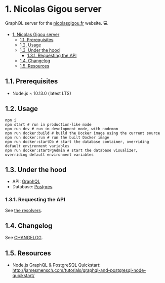# 1. Nicolas Gigou server

GraphQL server for the [nicolasgigou.fr](http://nicolasgigou.fr) website. :computer:

<!-- TOC -->

- [1. Nicolas Gigou server](#1-nicolas-gigou-server)
    - [1.1. Prerequisites](#11-prerequisites)
    - [1.2. Usage](#12-usage)
    - [1.3. Under the hood](#13-under-the-hood)
        - [1.3.1. Requesting the API](#131-requesting-the-api)
    - [1.4. Changelog](#14-changelog)
    - [1.5. Resources](#15-resources)

<!-- /TOC -->

## 1.1. Prerequisites

- Node.js ~ 10.13.0 (latest LTS)

## 1.2. Usage

```shell
npm i
npm start # run in production-like mode
npm run dev # run in development mode, with nodemon
npm run docker:build # build the Docker image using the current source
npm run docker:run # run the built Docker image
npm run docker:startDb # start the database container, overriding default environment variables
npm run docker:startPgAdmin # start the database visualizer, overriding default environment variables
```

## 1.3. Under the hood

- API: [GraphQL](https://graphql.org/)
- Database: [Postgres](https://www.postgresql.org/)

### 1.3.1. Requesting the API

See [the resolvers](./RESOLVERS.md).

## 1.4. Changelog

See [CHANGELOG](./CHANGELOG.md).

## 1.5. Resources

- Node.js GraphQL & PostgreSQL Quickstart: http://jamesmensch.com/tutorials/graphql-and-postgresql-node-quickstart/